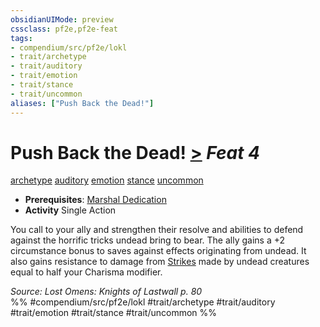 ```yaml
---
obsidianUIMode: preview
cssclass: pf2e,pf2e-feat
tags:
- compendium/src/pf2e/lokl
- trait/archetype
- trait/auditory
- trait/emotion
- trait/stance
- trait/uncommon
aliases: ["Push Back the Dead!"]
---
```

# Push Back the Dead!  [>](/rules/core-rulebook/chapter-9-playing-the-game.md#Actions "Single Action") *Feat 4*  
[archetype](/rules/traits/archetype.md)  [auditory](/rules/traits/auditory.md)  [emotion](/rules/traits/emotion.md)  [stance](/rules/traits/stance.md)  [uncommon](/rules/traits/uncommon.md)  

- **Prerequisites**: [Marshal Dedication](/compendium/feats/marshal-dedication-apg.md)
- **Activity** Single Action

You call to your ally and strengthen their resolve and abilities to defend against the horrific tricks undead bring to bear. The ally gains a +2 circumstance bonus to saves against effects originating from undead. It also gains resistance to damage from [Strikes](/rules/actions/strike.md) made by undead creatures equal to half your Charisma modifier.

*Source: Lost Omens: Knights of Lastwall p. 80*  
%% #compendium/src/pf2e/lokl #trait/archetype #trait/auditory #trait/emotion #trait/stance #trait/uncommon %%